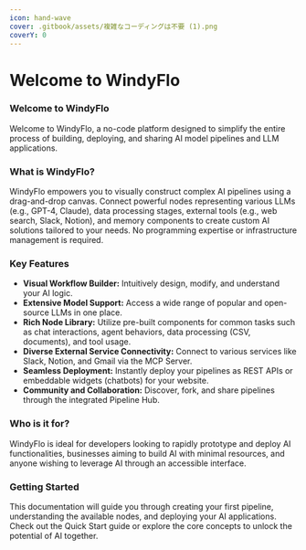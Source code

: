 ```yaml
---
icon: hand-wave
cover: .gitbook/assets/複雑なコーディングは不要 (1).png
coverY: 0
---
```


# Welcome to WindyFlo

### Welcome to WindyFlo

Welcome to WindyFlo, a no-code platform designed to simplify the entire process of building, deploying, and sharing AI model pipelines and LLM applications.

### What is WindyFlo?

WindyFlo empowers you to visually construct complex AI pipelines using a drag-and-drop canvas. Connect powerful nodes representing various LLMs (e.g., GPT-4, Claude), data processing stages, external tools (e.g., web search, Slack, Notion), and memory components to create custom AI solutions tailored to your needs. No programming expertise or infrastructure management is required.

### Key Features

* **Visual Workflow Builder:** Intuitively design, modify, and understand your AI logic.
* **Extensive Model Support:** Access a wide range of popular and open-source LLMs in one place.
* **Rich Node Library:** Utilize pre-built components for common tasks such as chat interactions, agent behaviors, data processing (CSV, documents), and tool usage.
* **Diverse External Service Connectivity:** Connect to various services like Slack, Notion, and Gmail via the MCP Server.
* **Seamless Deployment:** Instantly deploy your pipelines as REST APIs or embeddable widgets (chatbots) for your website.
* **Community and Collaboration:** Discover, fork, and share pipelines through the integrated Pipeline Hub.

### Who is it for?

WindyFlo is ideal for developers looking to rapidly prototype and deploy AI functionalities, businesses aiming to build AI with minimal resources, and anyone wishing to leverage AI through an accessible interface.

### Getting Started

This documentation will guide you through creating your first pipeline, understanding the available nodes, and deploying your AI applications. Check out the Quick Start guide or explore the core concepts to unlock the potential of AI together.
